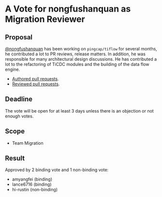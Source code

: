 # A Vote for nongfushanquan as Migration Reviewer

## Proposal

[@nongfushanquan](https://github.com/nongfushanquan) has been working on `pingcap/tiflow`
for several months, he contributed a lot to PR reviews, release matters.
In addition, he was responsible for many architectural design discussions. 
He has contributed a lot to the refactoring of TiCDC modules and the building of the data flow engine.

* [Authored pull requests](https://github.com/pingcap/tiflow/commits?author=nongfushanquan).
* [Reviewed pull requests](https://github.com/pingcap/tiflow/pulls?q=is%3Apr+reviewed-by%3Anongfushanquan).

## Deadline

The vote will be open for at least 3 days unless there is an objection or not enough votes.

## Scope

* Team Migration

## Result

Approved by 2 binding vote and 1 non-binding vote:

* amyangfei (binding)
* lance6716 (binding)
* hi-rustin (non-binding)